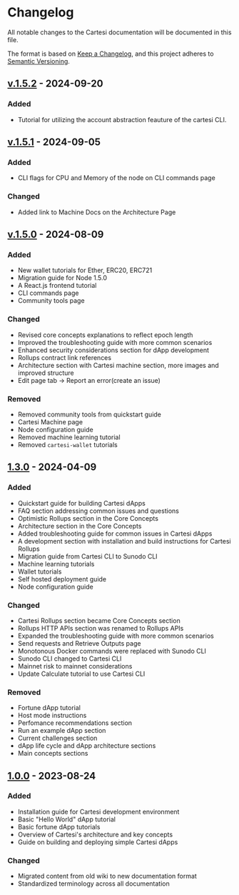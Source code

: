 # Changelog
All notable changes to the Cartesi documentation will be documented in this file.

The format is based on [Keep a Changelog](https://keepachangelog.com/en/1.1.0/),
and this project adheres to [Semantic Versioning](https://semver.org/spec/v2.0.0.html).


## [v.1.5.2](https://github.com/cartesi/docs/releases/latest) - 2024-09-20

### Added
- Tutorial for utilizing the account abstraction feauture of the cartesi CLI.

## [v.1.5.1](https://github.com/cartesi/docs/releases/latest) - 2024-09-05

### Added
- CLI flags for CPU and Memory of the node on CLI commands page

### Changed
- Added link to Machine Docs on the Architecture Page

## [v.1.5.0](https://github.com/cartesi/docs/releases/latest) - 2024-08-09

### Added
- New wallet tutorials for Ether, ERC20, ERC721
- Migration guide for Node 1.5.0
- A React.js frontend tutorial
- CLI commands page
- Community tools page

### Changed
- Revised core concepts explanations to reflect epoch length
- Improved the troubleshooting guide with more common scenarios
- Enhanced security considerations section for dApp development
- Rollups contract link references
- Architecture section with Cartesi machine section, more images and improved structure
- Edit page tab -> Report an error(create an issue)

### Removed
- Removed community tools from quickstart guide
- Cartesi Machine page
- Node configuration guide
- Removed machine learning tutorial
- Removed `cartesi-wallet` tutorials


## [1.3.0](https://github.com/cartesi/docs/releases/tag/v1.3.0) - 2024-04-09
### Added
- Quickstart guide for building Cartesi dApps
- FAQ section addressing common issues and questions
- Optimistic Rollups section in the Core Concepts
- Architecture section in the Core Concepts
- Added troubleshooting guide for common issues in Cartesi dApps
- A development section with installation and build instructions for Cartesi Rollups
- Migration guide from Cartesi CLI to Sunodo CLI
- Machine learning tutorials
- Wallet tutorials
- Self hosted deployment guide
- Node configuration guide

### Changed
- Cartesi Rollups section became Core Concepts section
- Rollups HTTP APIs section was renamed to Rollups APIs
- Expanded the troubleshooting guide with more common scenarios
- Send requests and Retrieve Outputs page
- Monotonous Docker commands were replaced with Sunodo CLI
- Sunodo CLI changed to Cartesi CLI
- Mainnet risk to mainnet considerations
- Update Calculate tutorial to use Cartesi CLI

### Removed
- Fortune dApp tutorial
- Host mode instructions
- Perfomance recommendations section
- Run an example dApp section
- Current challenges section
- dApp life cycle and dApp architecture sections
- Main concepts sections


## [1.0.0](https://docs.cartesi.io/cartesi-rollups/1.0/overview/) - 2023-08-24
### Added
- Installation guide for Cartesi development environment
- Basic "Hello World" dApp tutorial
- Basic fortune dApp tutorials
- Overview of Cartesi's architecture and key concepts
- Guide on building and deploying simple Cartesi dApps


### Changed
- Migrated content from old wiki to new documentation format
- Standardized terminology across all documentation


